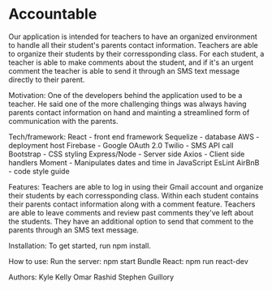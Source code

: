 # Accountable
Our application is intended for teachers to have an organized environment to handle all their student's parents contact information. Teachers are able to organize their students by their corressponding 
class. For each student, a teacher is able to make comments about the student, and if it's an urgent comment the teacher is able to send it through an SMS text message directly to their parent.

Motivation:
One of the developers behind the application used to be a teacher. He said one of the more challenging things was always having parents contact information on hand and mainting a streamlined
form of communication with the parents.

Tech/framework:
React - front end framework
Sequelize - database
AWS - deployment host
Firebase - Google OAuth 2.0
Twilio - SMS API call
Bootstrap - CSS styling
Express/Node - Server side
Axios - Client side handlers
Moment - Manipulates dates and time in JavaScript
EsLint AirBnB - code style guide

Features:
Teachers are able to log in using their Gmail account and organize their students by each corressponding class. Within each student contains their parents contact information along with a comment feature.
Teachers are able to leave comments and review past comments they've left about the students. They have an additional option to send that comment to the parents through an SMS text message.

Installation:
To get started, run npm install.

How to use:
Run the server: npm start
Bundle React: npm run react-dev

Authors:
Kyle Kelly
Omar Rashid
Stephen Guillory
